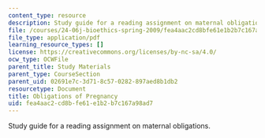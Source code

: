 ```yaml
---
content_type: resource
description: Study guide for a reading assignment on maternal obligations.
file: /courses/24-06j-bioethics-spring-2009/fea4aac2cd8bfe61e1b2b7c167a98ad7_MIT24_06Js09_study11.pdf
file_type: application/pdf
learning_resource_types: []
license: https://creativecommons.org/licenses/by-nc-sa/4.0/
ocw_type: OCWFile
parent_title: Study Materials
parent_type: CourseSection
parent_uid: 02691e7c-3d71-8c57-0282-897aed8b1db2
resourcetype: Document
title: Obligations of Pregnancy
uid: fea4aac2-cd8b-fe61-e1b2-b7c167a98ad7
---
```

Study guide for a reading assignment on maternal obligations.